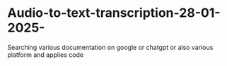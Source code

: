 # Audio-to-text-transcription-28-01-2025-
Searching various documentation on google or chatgpt or also various platform and applies code 
